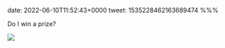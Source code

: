 date: 2022-06-10T11:52:43+0000
tweet: 1535228462163689474
%%%

Do I win a prize?

![](FU46JYwX0AIP7rU.jpg)
